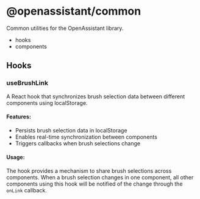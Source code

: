 # @openassistant/common

Common utilities for the OpenAssistant library.

- hooks
- components

## Hooks

### useBrushLink

A React hook that synchronizes brush selection data between different components using localStorage.

#### Features:
- Persists brush selection data in localStorage
- Enables real-time synchronization between components
- Triggers callbacks when brush selections change

#### Usage:
The hook provides a mechanism to share brush selections across components. When a brush selection changes in one component, all other components using this hook will be notified of the change through the `onLink` callback.
